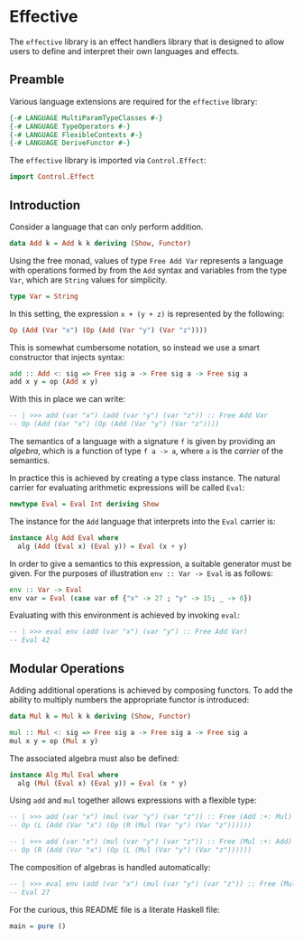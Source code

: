 # Effective

The `effective` library is an effect handlers library that is designed
to allow users to define and interpret their own languages and
effects.

## Preamble

Various language extensions are required for the `effective` library:
```haskell
{-# LANGUAGE MultiParamTypeClasses #-}
{-# LANGUAGE TypeOperators #-}
{-# LANGUAGE FlexibleContexts #-}
{-# LANGUAGE DeriveFunctor #-}
```
The `effective` library is imported via `Control.Effect`:
```haskell
import Control.Effect
```

## Introduction

Consider a language that can only perform addition.
```haskell
data Add k = Add k k deriving (Show, Functor)
```
Using the free monad, values of type `Free Add Var` represents
a language with operations formed by from the `Add` syntax and
variables from the type `Var`, which are `String` values for
simplicity.
```haskell
type Var = String
```
In this setting, the expression `x + (y + z)` is represented by the
following:
```haskell ignore
Op (Add (Var "x") (Op (Add (Var "y") (Var "z"))))
```
This is somewhat cumbersome notation, so instead we use a smart
constructor that injects syntax:

```haskell
add :: Add <: sig => Free sig a -> Free sig a -> Free sig a
add x y = op (Add x y)
```
With this in place we can write:
```haskell
-- | >>> add (var "x") (add (var "y") (var "z")) :: Free Add Var
-- Op (Add (Var "x") (Op (Add (Var "y") (Var "z"))))
```


The semantics of a language with a signature `f` is given by providing
an _algebra_, which is a function of type `f a -> a`, where `a` is the
_carrier_ of the semantics.


In practice this is achieved by creating a type class instance.
The natural carrier for evaluating arithmetic expressions will be
called `Eval`:
```haskell
newtype Eval = Eval Int deriving Show
```
The instance for the `Add` language that interprets into the `Eval`
carrier is:
```haskell
instance Alg Add Eval where
  alg (Add (Eval x) (Eval y)) = Eval (x + y)
```
In order to give a semantics to this expression, a suitable generator
must be given. For the purposes of illustration `env :: Var -> Eval`
is as follows:
```haskell
env :: Var -> Eval
env var = Eval (case var of {"x" -> 27 ; "y" -> 15; _ -> 0})
```
Evaluating with this environment is achieved by invoking `eval`:
```haskell
-- | >>> eval env (add (var "x") (var "y") :: Free Add Var)
-- Eval 42
```

## Modular Operations

Adding additional operations is achieved by composing functors. To add
the ability to multiply numbers the appropriate functor is introduced:
```haskell
data Mul k = Mul k k deriving (Show, Functor)

mul :: Mul <: sig => Free sig a -> Free sig a -> Free sig a
mul x y = op (Mul x y)
```
The associated algebra must also be defined:
```haskell
instance Alg Mul Eval where
  alg (Mul (Eval x) (Eval y)) = Eval (x * y)
```

Using `add` and `mul` together allows expressions with a flexible
type:

```haskell
-- | >>> add (var "x") (mul (var "y") (var "z")) :: Free (Add :+: Mul) Var
-- Op (L (Add (Var "x") (Op (R (Mul (Var "y") (Var "z"))))))

-- | >>> add (var "x") (mul (var "y") (var "z")) :: Free (Mul :+: Add) Var
-- Op (R (Add (Var "x") (Op (L (Mul (Var "y") (Var "z"))))))
```

The composition of algebras is handled automatically:

```haskell
-- | >>> eval env (add (var "x") (mul (var "y") (var "z")) :: Free (Mul :+: Add) Var)
-- Eval 27
```




For the curious, this README file is a literate Haskell file:
```haskell
main = pure ()
```
